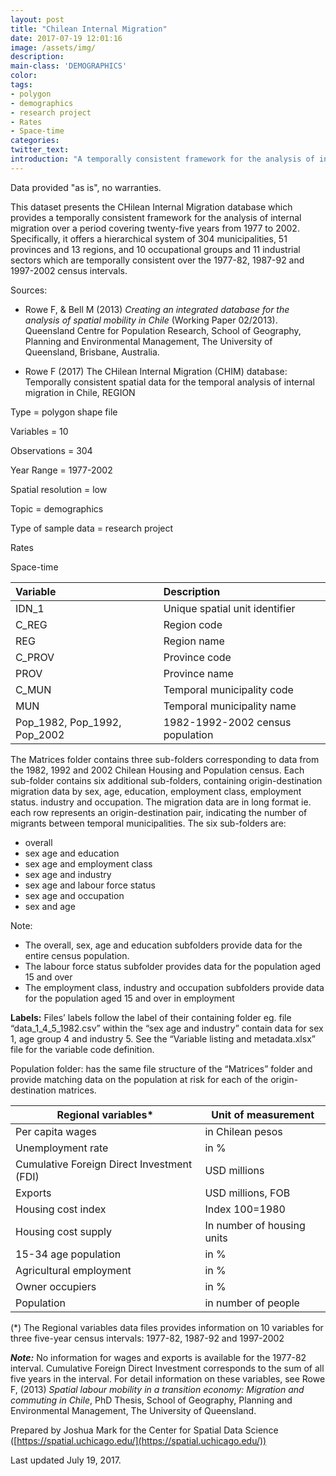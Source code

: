 ```yaml
---
layout: post
title: "Chilean Internal Migration"
date: 2017-07-19 12:01:16
image: /assets/img/
description:
main-class: 'DEMOGRAPHICS'
color:
tags:
- polygon
- demographics
- research project
- Rates
- Space-time
categories:
twitter_text:
introduction: "A temporally consistent framework for the analysis of internal migration over a period covering twenty-five years from 1977 to 2002."
---
```

<script>
  var map = L.map('map').setView([28.601151, 84.115914], 6);
  L.tileLayer('https://api.tiles.mapbox.com/v4/{id}/{z}/{x}/{y}.png?access_token=pk.eyJ1IjoibWFwYm94IiwiYSI6ImNpejY4NXVycTA2emYycXBndHRqcmZ3N3gifQ.rJcFIG214AriISLbB6B5aw', { <!--this is the URL for the Harmonised_municipalities Geojson-->
		maxZoom: 18,
		attribution: 'Map data &copy; <a href="http://openstreetmap.org">OpenStreetMap</a> contributors, ' +
			'<a href="http://creativecommons.org/licenses/by-sa/2.0/">CC-BY-SA</a>, ' +
			'Imagery © <a href="http://mapbox.com">Mapbox</a>',
		id: 'mapbox.light'
	}).addTo(map);

  // load GeoJSON from an external file
  // load GeoJSON from an external file
  $.getJSON("../Harmonised_municipalities.geojson",function(data){
    // add GeoJSON layer to the map once the file is loaded
    L.geoJson(data).addTo(map);
  });

</script>

Data provided "as is", no warranties.

This dataset presents the CHilean Internal Migration database which provides a temporally consistent framework for the analysis of internal migration over a period covering twenty-five years from 1977 to 2002. Specifically, it offers a hierarchical system of 304 municipalities, 51 provinces and 13 regions, and 10 occupational groups and 11 industrial sectors which are temporally consistent over the 1977-82, 1987-92 and 1997-2002 census intervals.

Sources:
- Rowe F, & Bell M (2013) <i>Creating an integrated database for the analysis of spatial mobility in Chile</i> (Working Paper 02/2013). Queensland Centre for Population Research, School of Geography, Planning and Environmental Management, The University of Queensland, Brisbane, Australia.											

- Rowe F (2017) The CHilean Internal Migration (CHIM) database: Temporally consistent spatial data for the temporal analysis of internal migration in Chile, REGION											

 Type = polygon shape file

 Variables = 10

 Observations = 304

 Year Range = 1977-2002

 Spatial resolution = low

 Topic = demographics

 Type of sample data = research project

 Rates

 Space-time


|Variable|Description|
|:-------|:----------|
|IDN_1|Unique spatial unit identifier|
|C_REG|Region code|
|REG|Region name|
|C_PROV|Province code|
|PROV|Province name|
|C_MUN|Temporal municipality code|
|MUN|Temporal municipality name|
|Pop_1982, Pop_1992, Pop_2002|1982-1992-2002 census population |

The Matrices folder contains three sub-folders corresponding to data from the 1982, 1992 and 2002 Chilean Housing and Population census. Each sub-folder contains six additional sub-folders, containing origin-destination migration data by sex, age, education, employment class, employment status. industry and occupation. The migration data are in long format ie. each row represents an origin-destination pair, indicating the number of migrants between temporal municipalities. The six sub-folders are:

- overall
- sex age and education
- sex age and employment class
- sex age and industry
- sex age and labour force status
- sex age and occupation
- sex and age

Note:
- The overall, sex, age and education subfolders provide data for the entire census population.
- The labour force status subfolder provides data for the population aged 15 and over
- The employment class, industry and occupation subfolders provide data for the population aged 15 and over in employment

**Labels:**
Files’ labels follow the label of their containing folder eg. file “data_1_4_5_1982.csv” within the “sex age and industry” contain data for sex 1, age group 4 and industry 5. See the “Variable listing and metadata.xlsx” file for the variable code definition.

Population folder:
has the same file structure of the “Matrices” folder and provide matching data on the population at risk  for each of the origin-destination matrices.



|Regional variables*| Unit of measurement|
|----|----|
|Per capita wages | in Chilean pesos|
|Unemployment rate | in %|
|Cumulative Foreign Direct Investment (FDI) |USD millions|
|Exports|USD millions, FOB|
|Housing cost index|Index 100=1980|
|Housing cost supply |In number of housing units|
|15-34 age population|in %|
|Agricultural employment |in %|
|Owner occupiers|in %|
|Population |in number of people|

(*) The Regional variables data files provides information on 10 variables for three five-year census intervals: 1977-82, 1987-92 and 1997-2002		

***Note:*** No information for wages and exports is available for the 1977-82 interval. Cumulative Foreign Direct Investment corresponds to the sum of all five years in the interval. For detail information on these variables, see Rowe F, (2013) *Spatial labour mobility in a transition economy: Migration and commuting in Chile*, PhD Thesis, School of Geography, Planning and Environmental Management, The University of Queensland.		


Prepared by Joshua Mark for the Center for Spatial Data Science ([https://spatial.uchicago.edu/](https://spatial.uchicago.edu/))

 Last updated July 19, 2017.
